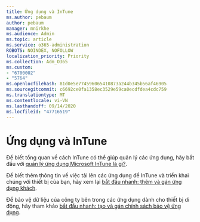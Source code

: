 ```yaml
---
title: Ứng dụng và InTune
ms.author: pebaum
author: pebaum
manager: mnirkhe
ms.audience: Admin
ms.topic: article
ms.service: o365-administration
ROBOTS: NOINDEX, NOFOLLOW
localization_priority: Priority
ms.collection: Adm_O365
ms.custom:
- "6700002"
- "5764"
ms.openlocfilehash: 81d0e5e774596065410873a244b345b56af46905
ms.sourcegitcommit: c6692ce0fa1358ec3529e59ca0ecdfdea4cdc759
ms.translationtype: MT
ms.contentlocale: vi-VN
ms.lasthandoff: 09/14/2020
ms.locfileid: "47716519"
---
```

# <a name="apps-and-intune"></a>Ứng dụng và InTune

Để biết tổng quan về cách InTune có thể giúp quản lý các ứng dụng, hãy bắt đầu với  [quản lý ứng dụng Microsoft InTune là gì?](https://docs.microsoft.com/mem/intune/apps/app-management).

Để biết thêm thông tin về việc tải lên các ứng dụng để InTune và triển khai chúng với thiết bị của bạn, hãy xem lại  [bắt đầu nhanh: thêm và gán ứng dụng khách](https://docs.microsoft.com/mem/intune/apps/quickstart-add-assign-app).

Để bảo vệ dữ liệu của công ty bên trong các ứng dụng dành cho thiết bị di động, hãy tham khảo [bắt đầu nhanh: tạo và gán chính sách bảo vệ ứng dụng](https://docs.microsoft.com/mem/intune/apps/quickstart-create-assign-app-policy).